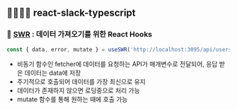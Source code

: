 ## 👨‍👩‍👧‍👧 react-slack-typescript
 ### 🔸 [SWR](https://swr.vercel.app) : 데이터 가져오기를 위한 React Hooks
 ```javascript
 const { data, error, mutate } = useSWR('http://localhost:3095/api/users', fetcher);
 ```
  * 비동기 함수인 fetcher에 데이터를 요청하는 API가 매개변수로 전달되어, 응답 받은 데이터는 data에 저장
  * 주기적으로 호출되어 데이터를 가장 최신으로 유지
  * 데이터가 존재하지 않으면 로딩중으로 처리 가능
  * mutate 함수를 통해 원하는 때에 호출 가능
    
 
